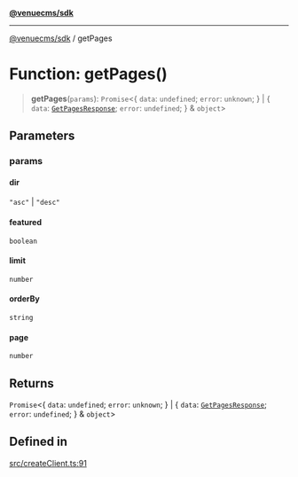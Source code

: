 [**@venuecms/sdk**](../README.md)

***

[@venuecms/sdk](../README.md) / getPages

# Function: getPages()

> **getPages**(`params`): `Promise`\<\{ `data`: `undefined`; `error`: `unknown`; \} \| \{ `data`: [`GetPagesResponse`](../type-aliases/GetPagesResponse.md); `error`: `undefined`; \} & `object`\>

## Parameters

### params

#### dir

`"asc"` \| `"desc"`

#### featured

`boolean`

#### limit

`number`

#### orderBy

`string`

#### page

`number`

## Returns

`Promise`\<\{ `data`: `undefined`; `error`: `unknown`; \} \| \{ `data`: [`GetPagesResponse`](../type-aliases/GetPagesResponse.md); `error`: `undefined`; \} & `object`\>

## Defined in

[src/createClient.ts:91](https://github.com/venuecms/sdk/blob/a3bf0842ec96c76796c1e38dad50663c7f41ebc3/src/createClient.ts#L91)
